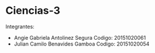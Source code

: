 # Ciencias-3

Integrantes:
  * Angie Gabriela Antolinez Segura
    Codigo: 20151020061
  * Julian Camilo Benavides Gamboa
    Codigo: 20151020054
